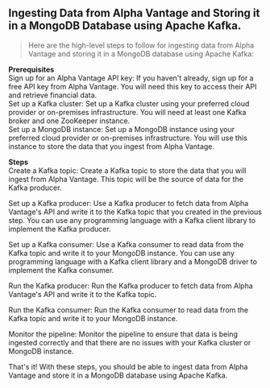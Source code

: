 ## Ingesting Data from Alpha Vantage and Storing it in a MongoDB Database using Apache Kafka.

> Here are the high-level steps to follow for ingesting data from Alpha Vantage and storing it in a MongoDB database using Apache Kafka:

**Prerequisites** <br>
Sign up for an Alpha Vantage API key: If you haven't already, sign up for a free API key from Alpha Vantage. You will need this key to access their API and retrieve financial data.<br>
Set up a Kafka cluster: Set up a Kafka cluster using your preferred cloud provider or on-premises infrastructure. You will need at least one Kafka broker and one ZooKeeper instance.<br>
Set up a MongoDB instance: Set up a MongoDB instance using your preferred cloud provider or on-premises infrastructure. You will use this instance to store the data that you ingest from Alpha Vantage.<br>

**Steps**<br>
Create a Kafka topic: Create a Kafka topic to store the data that you will ingest from Alpha Vantage. This topic will be the source of data for the Kafka producer.<br>

Set up a Kafka producer: Use a Kafka producer to fetch data from Alpha Vantage's API and write it to the Kafka topic that you created in the previous step. You can use any programming language with a Kafka client library to implement the Kafka producer.<br>

Set up a Kafka consumer: Use a Kafka consumer to read data from the Kafka topic and write it to your MongoDB instance. You can use any programming language with a Kafka client library and a MongoDB driver to implement the Kafka consumer.<br>

Run the Kafka producer: Run the Kafka producer to fetch data from Alpha Vantage's API and write it to the Kafka topic.<br>

Run the Kafka consumer: Run the Kafka consumer to read data from the Kafka topic and write it to your MongoDB instance.<br>

Monitor the pipeline: Monitor the pipeline to ensure that data is being ingested correctly and that there are no issues with your Kafka cluster or MongoDB instance.<br>

That's it! With these steps, you should be able to ingest data from Alpha Vantage and store it in a MongoDB database using Apache Kafka.<br>